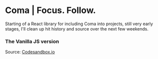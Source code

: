 # Coma | Focus. Follow.

Starting of a React library for including Coma into projects, still very early stages, I'll clean up hit history and source over the next few weekends.

### The Vanilla JS version

Source: [Codesandbox.io](https://codesandbox.io/s/focus-flow-f43m5)

